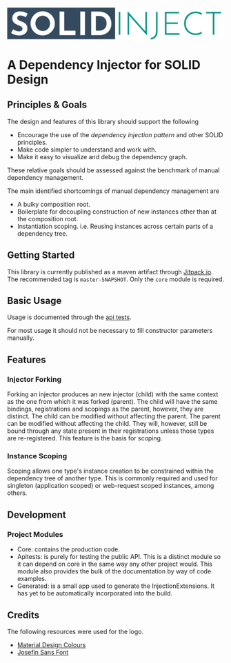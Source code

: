 ![SOLID Inject](logo.svg)

# A Dependency Injector for SOLID Design

## Principles & Goals

The design and features of this library should support the following

- Encourage the use of the _dependency injection pattern_ and other SOLID principles.
- Make code simpler to understand and work with.
- Make it easy to visualize and debug the dependency graph.

These relative goals should be assessed against the benchmark of manual dependency management.

The main identified shortcomings of manual dependency management are

- A bulky composition root.
- Boilerplate for decoupling construction of new instances other than at the composition root.
- Instantiation scoping. i.e. Reusing instances across certain parts of a dependency tree.

## Getting Started

This library is currently published as a maven artifact through [Jitpack.io](https://jitpack.io/#spauck/solid-inject).
The recommended tag is `master-SNAPSHOT`.
Only the `core` module is required.

## Basic Usage

Usage is documented through the [api tests](apitests/src/test/kotlin/solid/inject/).

For most usage it should not be necessary to fill constructor parameters manually.

## Features

### Injector Forking

Forking an injector produces an new injector (child) with the same context as the one from which it was forked (parent).
The child will have the same bindings, registrations and scopings as the parent, however, they are distinct.
The child can be modified without affecting the parent.
The parent can be modified without affecting the child.
They will, however, still be bound through any state present in their registrations unless those types are re-registered.
This feature is the basis for scoping.

### Instance Scoping

Scoping allows one type's instance creation to be constrained within the dependency tree of another type.
This is commonly required and used for singleton (application scoped) or web-request scoped instances, among others.

## Development

### Project Modules

- Core: contains the production code.
- Apitests: is purely for testing the public API.
  This is a distinct module so it can depend on core in the same way any other project would.
  This module also provides the bulk of the documentation by way of code examples.
- Generated: is a small app used to generate the InjectionExtensions.
  It has yet to be automatically incorporated into the build.

## Credits

The following resources were used for the logo.

- [Material Design Colours](https://material.io/resources/color/)
- [Josefin Sans Font](https://fonts.google.com/specimen/Josefin+Sans)
